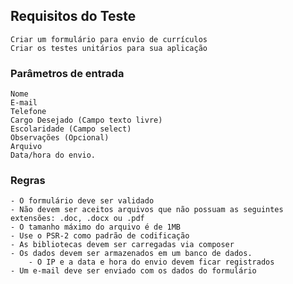 ## Requisitos do Teste

    Criar um formulário para envio de currículos
    Criar os testes unitários para sua aplicação

### Parâmetros de entrada

    Nome
    E-mail
    Telefone
    Cargo Desejado (Campo texto livre)
    Escolaridade (Campo select)
    Observações (Opcional)
    Arquivo
    Data/hora do envio.

### Regras

    - O formulário deve ser validado
    - Não devem ser aceitos arquivos que não possuam as seguintes extensões: .doc, .docx ou .pdf
    - O tamanho máximo do arquivo é de 1MB
    - Use o PSR-2 como padrão de codificação
    - As bibliotecas devem ser carregadas via composer
    - Os dados devem ser armazenados em um banco de dados.
        - O IP e a data e hora do envio devem ficar registrados
    - Um e-mail deve ser enviado com os dados do formulário
